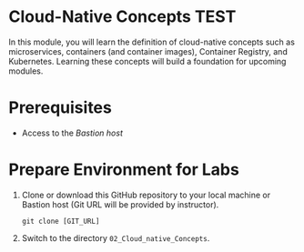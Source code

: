 # Cloud-Native Concepts TEST

In this module, you will learn the definition of cloud-native concepts such as microservices, containers (and container images), Container Registry, and Kubernetes. Learning these concepts will build a foundation for upcoming modules.

# Prerequisites

* Access to the *Bastion host*

# Prepare Environment for Labs

1. Clone or download this GitHub repository to your local machine or Bastion host (Git URL will be provided by instructor).
    ```
    git clone [GIT_URL]
    ```

1. Switch to the directory `02_Cloud_native_Concepts`.
